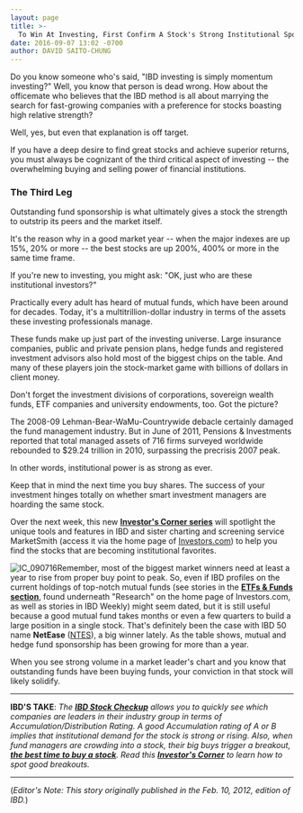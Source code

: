 ```yaml
---
layout: page
title: >-
  To Win At Investing, First Confirm A Stock's Strong Institutional Sponsorship
date: 2016-09-07 13:02 -0700
author: DAVID SAITO-CHUNG
---
```





Do you know someone who's said, "IBD investing is simply momentum investing?" Well, you know that person is dead wrong. How about the officemate who believes that the IBD method is all about marrying the search for fast-growing companies with a preference for stocks boasting high relative strength?


Well, yes, but even that explanation is off target.


If you have a deep desire to find great stocks and achieve superior returns, you must always be cognizant of the third critical aspect of investing -- the overwhelming buying and selling power of financial institutions.


### The Third Leg


Outstanding fund sponsorship is what ultimately gives a stock the strength to outstrip its peers and the market itself.


It's the reason why in a good market year -- when the major indexes are up 15%, 20% or more -- the best stocks are up 200%, 400% or more in the same time frame.


If you're new to investing, you might ask: "OK, just who are these institutional investors?"


Practically every adult has heard of mutual funds, which have been around for decades. Today, it's a multitrillion-dollar industry in terms of the assets these investing professionals manage.


These funds make up just part of the investing universe. Large insurance companies, public and private pension plans, hedge funds and registered investment advisors also hold most of the biggest chips on the table. And many of these players join the stock-market game with billions of dollars in client money.


Don't forget the investment divisions of corporations, sovereign wealth funds, ETF companies and university endowments, too. Got the picture?


The 2008-09 Lehman-Bear-WaMu-Countrywide debacle certainly damaged the fund management industry. But in June of 2011, Pensions & Investments reported that total managed assets of 716 firms surveyed worldwide rebounded to \$29.24 trillion in 2010, surpassing the precrisis 2007 peak.


In other words, institutional power is as strong as ever.


Keep that in mind the next time you buy shares. The success of your investment hinges totally on whether smart investment managers are hoarding the same stock.


Over the next week, this new **[Investor's Corner series](http://_wp_link_placeholderhttp://research.investors.com/stock-checkup/)** will spotlight the unique tools and features in IBD and sister charting and screening service MarketSmith (access it via the home page of [Investors.com](http://investors.com)) to help you find the stocks that are becoming institutional favorites.


![IC_090716](https://www.investors.com/wp-content/uploads/2016/09/IC_090716-1024x577.jpg)Remember, most of the biggest market winners need at least a year to rise from proper buy point to peak. So, even if IBD profiles on the current holdings of top-notch mutual funds (see stories in the **[ETFs & Funds section](https://www.investors.com/etfs-funds/)**, found underneath "Research" on the home page of Investors.com, as well as stories in IBD Weekly) might seem dated, but it is still useful because a good mutual fund takes months or even a few quarters to build a large position in a single stock. That's definitely been the case with IBD 50 name **NetEase** ([NTES](https://research.investors.com/quote.aspx?symbol=NTES)), a big winner lately. As the table shows, mutual and hedge fund sponsorship has been growing for more than a year.


When you see strong volume in a market leader's chart and you know that outstanding funds have been buying funds, your conviction in that stock will likely solidify.




---


**IBD'S TAKE**: *The **[IBD Stock Checkup](http://research.investors.com/stock-checkup/)** allows you to quickly see which companies are leaders in their industry group in terms of Accumulation/Distribution Rating. A good Accumulation rating of A or B implies that institutional demand for the stock is strong or rising. Also, when fund managers are crowding into a stock, their big buys trigger a breakout, **[the best time to buy a stock](https://www.investors.com/how-to-invest/investors-corner/how-a-floridian-scored-big-gains-in-stocks-then-shared-his-knowledge/)**. Read this **[Investor's Corner](https://www.investors.com/how-to-invest/investors-corner/how-a-floridian-scored-big-gains-in-stocks-then-shared-his-knowledge/)** to learn how to spot good breakouts.*




---


(*Editor's Note: This story originally published in the Feb. 10, 2012, edition of IBD.*)




